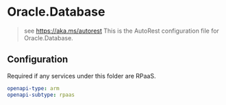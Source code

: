 # Oracle.Database

> see https://aka.ms/autorest
> This is the AutoRest configuration file for Oracle.Database.

## Configuration

Required if any services under this folder are RPaaS.

```yaml
openapi-type: arm
openapi-subtype: rpaas
```
